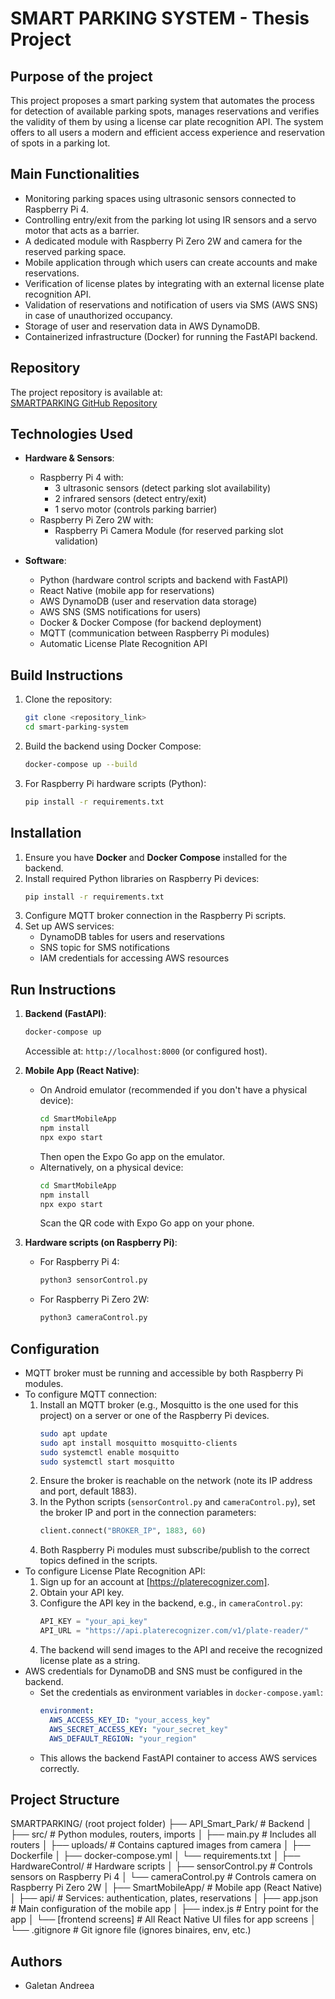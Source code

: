 # SMART PARKING SYSTEM - Thesis Project

## Purpose of the project
This project proposes a smart parking system that automates the process for detection of available parking spots, manages reservations and verifies the validity of them by using a license car plate recognition API. The system offers to all users a modern and efficient access experience and reservation of spots in a parking lot.

## Main Functionalities
- Monitoring parking spaces using ultrasonic sensors connected to Raspberry Pi 4.
- Controlling entry/exit from the parking lot using IR sensors and a servo motor that acts as a barrier.
- A dedicated module with Raspberry Pi Zero 2W and camera for the reserved parking space.
- Mobile application through which users can create accounts and make reservations.
- Verification of license plates by integrating with an external license plate recognition API.
- Validation of reservations and notification of users via SMS (AWS SNS) in case of unauthorized occupancy.
- Storage of user and reservation data in AWS DynamoDB.
- Containerized infrastructure (Docker) for running the FastAPI backend.

## Repository
The project repository is available at:  
[SMARTPARKING GitHub Repository](https://github.com/andreeag12/ThesisProject)

## Technologies Used
- **Hardware & Sensors**:
  - Raspberry Pi 4 with:
    - 3 ultrasonic sensors (detect parking slot availability)
    - 2 infrared sensors (detect entry/exit)
    - 1 servo motor (controls parking barrier)
  - Raspberry Pi Zero 2W with:
    - Raspberry Pi Camera Module (for reserved parking slot validation)

- **Software**:
  - Python (hardware control scripts and backend with FastAPI)
  - React Native (mobile app for reservations)
  - AWS DynamoDB (user and reservation data storage)
  - AWS SNS (SMS notifications for users)
  - Docker & Docker Compose (for backend deployment)
  - MQTT (communication between Raspberry Pi modules)
  - Automatic License Plate Recognition API

## Build Instructions
1. Clone the repository:  
   ```bash
   git clone <repository_link>
   cd smart-parking-system
   ```

2. Build the backend using Docker Compose:  
   ```bash
   docker-compose up --build
   ```

3. For Raspberry Pi hardware scripts (Python):  
   ```bash
   pip install -r requirements.txt
   ```

## Installation
1. Ensure you have **Docker** and **Docker Compose** installed for the backend.  
2. Install required Python libraries on Raspberry Pi devices:  
   ```bash
   pip install -r requirements.txt
   ```
3. Configure MQTT broker connection in the Raspberry Pi scripts.  
4. Set up AWS services:
   - DynamoDB tables for users and reservations
   - SNS topic for SMS notifications
   - IAM credentials for accessing AWS resources

## Run Instructions
1. **Backend (FastAPI)**:  
   ```bash
   docker-compose up
   ```
   Accessible at: `http://localhost:8000` (or configured host).

2. **Mobile App (React Native)**:  
   - On Android emulator (recommended if you don't have a physical device):
     ```bash
     cd SmartMobileApp
     npm install
     npx expo start
     ```
     Then open the Expo Go app on the emulator.
   - Alternatively, on a physical device:
     ```bash
     cd SmartMobileApp
     npm install
     npx expo start
     ```
     Scan the QR code with Expo Go app on your phone.

3. **Hardware scripts (on Raspberry Pi)**:  
   - For Raspberry Pi 4:
     ```bash
     python3 sensorControl.py
     ```
   - For Raspberry Pi Zero 2W:
     ```bash
     python3 cameraControl.py
     ```

## Configuration
- MQTT broker must be running and accessible by both Raspberry Pi modules.  
- To configure MQTT connection:
  1. Install an MQTT broker (e.g., Mosquitto is the one used for this project) on a server or one of the Raspberry Pi devices.
     ```bash
     sudo apt update
     sudo apt install mosquitto mosquitto-clients
     sudo systemctl enable mosquitto
     sudo systemctl start mosquitto
     ```
  2. Ensure the broker is reachable on the network (note its IP address and port, default 1883).  
  3. In the Python scripts (`sensorControl.py` and `cameraControl.py`), set the broker IP and port in the connection parameters:
     ```python
     client.connect("BROKER_IP", 1883, 60)
     ```
  4. Both Raspberry Pi modules must subscribe/publish to the correct topics defined in the scripts.  
- To configure License Plate Recognition API:
  1. Sign up for an account at [https://platerecognizer.com].
  2. Obtain your API key.
  3. Configure the API key in the backend, e.g., in `cameraControl.py`:
     ```python
     API_KEY = "your_api_key"
     API_URL = "https://api.platerecognizer.com/v1/plate-reader/"      
     ```
  4. The backend will send images to the API and receive the recognized license plate as a string.
- AWS credentials for DynamoDB and SNS must be configured in the backend.  
  - Set the credentials as environment variables in `docker-compose.yaml`:
    ```yaml
    environment:
      AWS_ACCESS_KEY_ID: "your_access_key"
      AWS_SECRET_ACCESS_KEY: "your_secret_key"
      AWS_DEFAULT_REGION: "your_region"
    ```
  - This allows the backend FastAPI container to access AWS services correctly.

## Project Structure

SMARTPARKING/ (root project folder)
├── API_Smart_Park/           # Backend
│   ├── src/                  # Python modules, routers, imports
│   ├── main.py               # Includes all routers
│   ├── uploads/              # Contains captured images from camera
│   ├── Dockerfile
│   ├── docker-compose.yml
│   └── requirements.txt
│
├── HardwareControl/          # Hardware scripts
│   ├── sensorControl.py      # Controls sensors on Raspberry Pi 4
│   └── cameraControl.py      # Controls camera on Raspberry Pi Zero 2W
│
├── SmartMobileApp/           # Mobile app (React Native)
│   ├── api/                  # Services: authentication, plates, reservations
│   ├── app.json              # Main configuration of the mobile app
│   ├── index.js              # Entry point for the app
│   └── [frontend screens]    # All React Native UI files for app screens
│
└── .gitignore                # Git ignore file (ignores binaires, env, etc.)


## Authors
- Galetan Andreea
